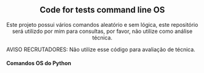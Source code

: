 <h2 align="center">Code for tests command line OS</h2>

<p align="center">
    Este projeto possui vários comandos aleatório e sem lógica, 
    este repositório será utilizdo por mim para consultas, 
    por favor, não utilize como análise técnica.
</p>

AVISO RECRUTADORES: Não utilize esse código para avaliação de técnica.

#### Comandos OS do Python
